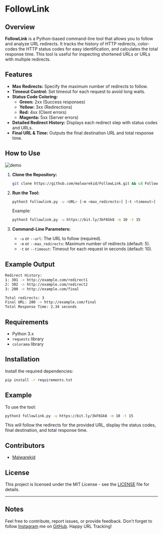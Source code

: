 # FollowLink

## Overview

**FollowLink** is a Python-based command-line tool that allows you to follow and analyze URL redirects. It tracks the history of HTTP redirects, color-codes the HTTP status codes for easy identification, and calculates the total response time. This tool is useful for inspecting shortened URLs or URLs with multiple redirects.

## Features

- **Max Redirects:** Specify the maximum number of redirects to follow.
- **Timeout Control:** Set timeout for each request to avoid long waits.
- **Status Code Coloring:**
  - **Green:** 2xx (Success responses)
  - **Yellow:** 3xx (Redirections)
  - **Red:** 4xx (Client errors)
  - **Magenta:** 5xx (Server errors)
- **Detailed Redirect History:** Displays each redirect step with status codes and URLs.
- **Final URL & Time:** Outputs the final destination URL and total response time.

## How to Use

![demo](https://github.com/user-attachments/assets/771e4753-3a7f-48ff-ba14-686b37153353)

1. **Clone the Repository:**

   ```bash
   git clone https://github.com/malwarekid/FollowLink.git && cd FollowLink
   ```

2. **Run the Tool:**

   ```bash
   python3 followlink.py -u <URL> [-m <max_redirects>] [-t <timeout>]
   ```

   Example:
   
   ```bash
   python3 followlink.py -u https://bit.ly/3kF6Gk8 -m 10 -t 15
   ```

3. **Command-Line Parameters:**
   - `-u` or `--url`: The URL to follow (required).
   - `-m` or `--max_redirects`: Maximum number of redirects (default: 5).
   - `-t` or `--timeout`: Timeout for each request in seconds (default: 10).

## Example Output

```bash
Redirect History:
1: 301 -> http://example.com/redirect1
2: 302 -> http://example.com/redirect2
3: 200 -> http://example.com/final

Total redirects: 3
Final URL: 200 -> http://example.com/final
Total Response Time: 2.34 seconds
```

## Requirements

- Python 3.x
- `requests` library
- `colorama` library

## Installation

Install the required dependencies:

```bash
pip install -r requirements.txt
```

## Example

To use the tool:

```bash
python3 followlink.py -u https://bit.ly/3kF6Gk8 -m 10 -t 15
```

This will follow the redirects for the provided URL, display the status codes, final destination, and total response time.

## Contributors

- [Malwarekid](https://github.com/malwarekid)

## License

This project is licensed under the MIT License - see the [LICENSE](LICENSE) file for details.

---

## Notes

Feel free to contribute, report issues, or provide feedback. Don't forget to follow [Instagram](https://www.instagram.com/malwarekid/) me on [GitHub](https://github.com/malwarekid). Happy URL Tracking!
